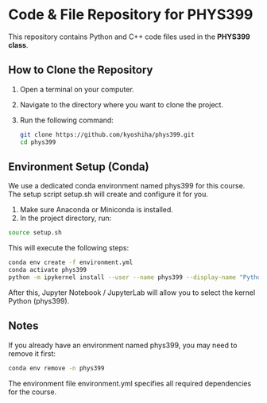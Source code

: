 # Code & File Repository for PHYS399

This repository contains Python and C++ code files used in the **PHYS399 class**.

## How to Clone the Repository

1. Open a terminal on your computer.
2. Navigate to the directory where you want to clone the project.
3. Run the following command:

   ```bash
   git clone https://github.com/kyoshiha/phys399.git
   cd phys399
   ```

## Environment Setup (Conda)

We use a dedicated conda environment named phys399 for this course.
The setup script setup.sh will create and configure it for you.

1.	Make sure Anaconda or Miniconda is installed.
2.	In the project directory, run:

   ```bash
   source setup.sh
   ```

This will execute the following steps:
   ```bash
   conda env create -f environment.yml
   conda activate phys399
   python -m ipykernel install --user --name phys399 --display-name "Python (phys399)"
   ```
After this, Jupyter Notebook / JupyterLab will allow you to select the kernel Python (phys399).

## Notes

If you already have an environment named phys399, you may need to remove it first:
  ```bash
  conda env remove -n phys399
  ```
The environment file environment.yml specifies all required dependencies for the course.
